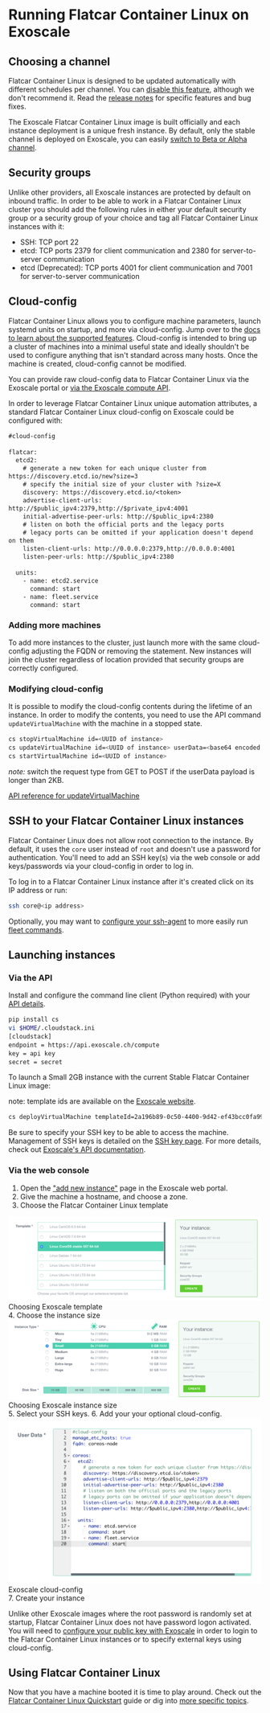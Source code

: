 # Running Flatcar Container Linux on Exoscale

## Choosing a channel

Flatcar Container Linux is designed to be updated automatically with different schedules per channel. You can [disable this feature][reboot-docs], although we don't recommend it. Read the [release notes][release-notes] for specific features and bug fixes.

The Exoscale Flatcar Container Linux image is built officially and each instance deployment is a unique fresh instance. By default, only the stable channel is deployed on Exoscale, you can easily [switch to Beta or Alpha channel][switching-channels].


[reboot-docs]: update-strategies.md
[switching-channels]: switching-channels.md
[release-notes]: https://flatcar-linux.org/releases
[cloud-config-docs]: https://github.com/flatcar-linux/coreos-cloudinit/blob/master/Documentation/cloud-config.md

## Security groups

Unlike other providers, all Exoscale instances are protected by default on inbound traffic. In order to be able to work in a Flatcar Container Linux cluster you should add the following rules in either your default security group or a security group of your choice and tag all Flatcar Container Linux instances with it:

* SSH: TCP port 22
* etcd: TCP ports 2379 for client communication and 2380 for server-to-server communication
* etcd (Deprecated): TCP ports 4001 for client communication and 7001 for server-to-server communication


## Cloud-config

Flatcar Container Linux allows you to configure machine parameters, launch systemd units on startup, and more via cloud-config. Jump over to the [docs to learn about the supported features][cloud-config-docs]. Cloud-config is intended to bring up a cluster of machines into a minimal useful state and ideally shouldn't be used to configure anything that isn't standard across many hosts. Once the machine is created, cloud-config cannot be modified.

You can provide raw cloud-config data to Flatcar Container Linux via the Exoscale portal or [via the Exoscale compute API](#via-the-api).

In order to leverage Flatcar Container Linux unique automation attributes, a standard Flatcar Container Linux cloud-config on Exoscale could be configured with:

```cloud-config
#cloud-config

flatcar:
  etcd2:
    # generate a new token for each unique cluster from https://discovery.etcd.io/new?size=3
    # specify the initial size of your cluster with ?size=X
    discovery: https://discovery.etcd.io/<token>
    advertise-client-urls: http://$public_ipv4:2379,http://$private_ipv4:4001
    initial-advertise-peer-urls: http://$public_ipv4:2380
    # listen on both the official ports and the legacy ports
    # legacy ports can be omitted if your application doesn't depend on them
    listen-client-urls: http://0.0.0.0:2379,http://0.0.0.0:4001
    listen-peer-urls: http://$public_ipv4:2380

  units:
    - name: etcd2.service
      command: start
    - name: fleet.service
      command: start
```

### Adding more machines

To add more instances to the cluster, just launch more with the same cloud-config adjusting the FQDN or removing the statement. New instances will join the cluster regardless of location provided that security groups are correctly configured.

### Modifying cloud-config

It is possible to modify the cloud-config contents during the lifetime of an instance. In order to modify the contents, you need to use the API command `updateVirtualMachine` with the machine in a stopped state.

```sh
cs stopVirtualMachine id=<UUID of instance>
cs updateVirtualMachine id=<UUID of instance> userData=<base64 encoded value of your cloud-config>
cs startVirtualMachine id=<UUID of instance>
```

*note:* switch the request type from GET to POST if the userData payload is longer than 2KB.

[API reference for updateVirtualMachine](https://community.exoscale.ch/compute/api/#updatevirtualmachine_GET)

## SSH to your Flatcar Container Linux instances

Flatcar Container Linux does not allow root connection to the instance. By default, it uses the `core` user instead of `root` and doesn't use a password for authentication. You'll need to add an SSH key(s) via the web console or add keys/passwords via your cloud-config in order to log in.

To log in to a Flatcar Container Linux instance after it's created click on its IP address or run:

```sh
ssh core@<ip address>
```

Optionally, you may want to [configure your ssh-agent](https://github.com/flatcar-linux/fleet/blob/master/Documentation/using-the-client.md#remote-fleet-access) to more easily run [fleet commands](../fleet/launching-containers-fleet.md).

## Launching instances

### Via the API

Install and configure the command line client (Python required) with your [API details](https://portal.exoscale.ch/account/profile/api).

```sh
pip install cs
vi $HOME/.cloudstack.ini
[cloudstack]
endpoint = https://api.exoscale.ch/compute
key = api key
secret = secret
```

To launch a Small 2GB instance with the current Stable Flatcar Container Linux image:

note: template ids are available on the [Exoscale website](https://www.exoscale.ch/open-cloud/templates/).

```sh
cs deployVirtualMachine templateId=2a196b89-0c50-4400-9d42-ef43bcc0fa99 serviceOfferingId=21624abb-764e-4def-81d7-9fc54b5957fb zoneId=1128bd56-b4d9-4ac6-a7b9-c715b187ce11 keyPair=[keypair name]
```

Be sure to specify your SSH key to be able to access the machine. Management of SSH keys is detailed on the [SSH key page][exo-keys-docs]. For more details, check out [Exoscale's API documentation][exo-api-docs].

[exo-api-docs]: https://community.exoscale.ch/compute/api/
[exo-keys-docs]: https://community.exoscale.ch/compute/documentation/#SSH_keypairs

### Via the web console

1. Open the ["add new instance"](https://portal.exoscale.ch/compute/instances/add) page in the Exoscale web portal.
2. Give the machine a hostname, and choose a zone.
3. Choose the Flatcar Container Linux template
<div class="row">
  <div class="col-lg-8 col-md-10 col-sm-8 col-xs-12">
    <img src="img/exoscale-template.png" class="screenshot" />
    <div class="caption">Choosing Exoscale template</div>
  </div>
</div>
4. Choose the instance size
<div class="row">
  <div class="col-lg-8 col-md-10 col-sm-8 col-xs-12">
    <img src="img/exoscale-size.png" class="screenshot" />
    <div class="caption">Choosing Exoscale instance size</div>
  </div>
</div>
5. Select your SSH keys.
6. Add your your optional cloud-config.
<div class="row">
  <div class="col-lg-8 col-md-10 col-sm-8 col-xs-12">
    <img src="img/exoscale-userdata.png" class="screenshot" />
    <div class="caption">Exoscale cloud-config</div>
  </div>
</div>
7. Create your instance

Unlike other Exoscale images where the root password is randomly set at startup, Flatcar Container Linux does not have password logon activated. You will need to [configure your public key with Exoscale][exo-keys-docs] in order to login to the Flatcar Container Linux instances or to specify external keys using cloud-config.

## Using Flatcar Container Linux

Now that you have a machine booted it is time to play around. Check out the [Flatcar Container Linux Quickstart][quick-start] guide or dig into [more specific topics][docs].

[quick-start]: quickstart.md
[docs]: https://docs.flatcar-linux.org
